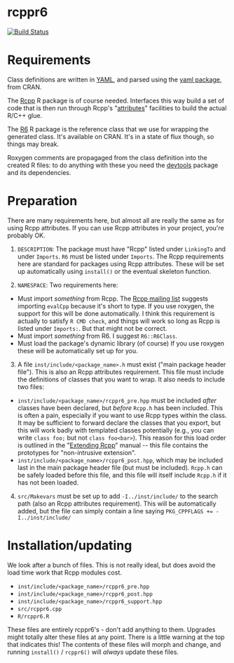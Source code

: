 # rcppr6

[![Build Status](https://travis-ci.org/richfitz/rcppr6.png?branch=master)](https://travis-ci.org/richfitz/rcppr6)

# Requirements

Class definitions are written in [YAML](http://en.wikipedia.org/wiki/YAML), and parsed using the [yaml package](cran.r-project.org/web/packages/yaml), from CRAN.

The [Rcpp](http://rcpp.org) R package is of course needed.  Interfaces this way build a set of code that is then run through Rcpp's "[attributes](http://dirk.eddelbuettel.com/code/rcpp/Rcpp-attributes.pdf)" facilities to build the actual R/C++ glue.

The [R6](https://github.com/wch/R6) R package is the reference class that we use for wrapping the generated class.  It's available on CRAN.  It's in a state of flux though, so things may break.

Roxygen comments are propagaged from the class definition into the created R files: to do anything with these you need the [devtools](https://github.com/hadley/devtools) package and its dependencies.

# Preparation

There are many requirements here, but almost all are really the same as for using Rcpp attributes.  If you can use Rcpp attributes in your project, you're probably OK.

1. `DESCRIPTION`: The package must have "Rcpp" listed under `LinkingTo` and under `Imports`.  `R6` must be listed under `Imports`.  The Rcpp requirements here are standard for packages using Rcpp attributes.  These will be set up automatically using `install()` or the eventual skeleton function.

2. `NAMESPACE`: Two requirements here:
  * Must import *something* from Rcpp.  The [Rcpp mailing list](http://permalink.gmane.org/gmane.comp.lang.r.rcpp/6744) suggests importing `evalCpp` because it's short to type.  If you use roxygen, the support for this will be done automatically.  I think this requirement is actually to satisfy `R CMD check`, and things will work so long as Rcpp is listed under `Imports:`.  But that might not be correct.
  * Must import *something* from R6.  I suggest `R6::R6Class`.
  * Must load the package's dynamic library (of course)
If you use roxygen these will be automatically set up for you.

3. A file `inst/include/<package_name>.h` must exist ("main package header file").  This is also an Rcpp attributes requirement.  This file must include the definitions of classes that you want to wrap.  It also needs to include two files:
  - `inst/include/<package_name>/rcppr6_pre.hpp` must be included *after* classes have been declared, but *before* `Rcpp.h` has been included.  This is often a pain, especially if you want to use Rcpp types within the class.  It may be sufficient to forward declare the classes that you export, but this will work badly with templated classes potentially (e.g., you can write `class foo;` but not `class foo<bar>`).  This reason for this load order is outlined in the "[Extending Rcpp](http://cran.r-project.org/web/packages/Rcpp/vignettes/Rcpp-extending.pdf)" manual -- this file contains the prototypes for "non-intrusive extension".
  - `inst/include/<package_name>/rcppr6_post.hpp`, which may be included last in the main package header file (but must be included).  `Rcpp.h` can be safely loaded before this file, and this file will itself include `Rcpp.h` if it has not been loaded.

4. `src/Makevars` must be set up to add `-I../inst/include/` to the search path (also an Rcpp attributes requirement).  This will be automatically added, but the file can simply contain a line saying `PKG_CPPFLAGS += -I../inst/include/`

# Installation/updating

We look after a bunch of files.  This is not really ideal, but does avoid the load time work that Rcpp modules cost.

* `inst/include/<package_name>/rcppr6_pre.hpp`
* `inst/include/<package_name>/rcppr6_post.hpp`
* `inst/include/<package_name>/rcppr6_support.hpp`
* `src/rcppr6.cpp`
* `R/rcppr6.R`

These files are entirely rcppr6's - don't add anything to them.  Upgrades might totally alter these files at any point.  There is a little warning at the top that indicates this!  The contents of these files will morph and change, and running `install()` / `rcppr6()` will *always* update these files.
